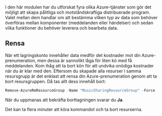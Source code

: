I den här modulen har du utforskat fyra olika Azure-tjänster som gör det möjligt att skapa pålitliga och motståndskraftiga distribuerade program. Valet mellan dem handlar om att bestämma vilken typ av data som behöver överföras mellan komponenter (meddelanden eller händelser) och sedan vilka funktioner du behöver leverera och bearbeta data.

## <a name="clean-up"></a>Rensa
<!---TODO: Update for sandbox?--->

När ett lagringskonto innehåller data medför det kostnader mot din Azure-prenumeration, men dessa är sannolikt låga för liten kö med få meddelanden. Kom ihåg att ta bort kön för att undvika onödiga kostnader när du är klar med den. Eftersom du skapade alla resurser i samma resursgrupp är det enklast att rensa din Azure-prenumeration genom att ta bort resursgruppen. Då tas allt dess innehåll bort:

```powershell
Remove-AzureRmResourceGroup -Name "MusicSharingResourceGroup" -Force
```

När du uppmanas att bekräfta borttagningen svarar du **Ja**.

Det kan ta flera minuter att köra kommandot och ta bort resurserna.